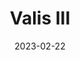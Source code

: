 ---
title: 'Valis III'
tags:
  - platform_genesis
  - genre_rpg
note: 'Limited Run Games: Valis Collection'
digital: false
physical: true
guide: false
pending: true
date: 2023-02-22
---